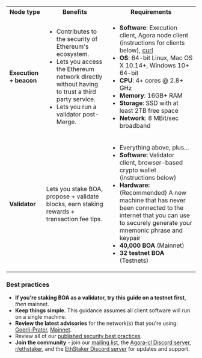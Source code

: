 <table>
    <tr>
        <th style={{minWidth: 180 + 'px'}}>Node type</th>
        <th>Benefits</th>
        <th>Requirements</th>
    </tr>
    <tr>
      <td><strong>Execution + beacon</strong></td>
      <td>
      <ul>
        <li>Contributes to the security of Ethereum's ecosystem.</li>
        <li>Lets you access the Ethereum network directly without having to trust a third party service.</li>
        <li>Lets you run a validator post-Merge.</li>
      </ul>
      </td>
      <td>
        <ul>
          <li><strong>Software</strong>: Execution client, Agora node client (instructions for clients below), <a href='https://curl.se/download.html'>curl</a></li>
          <li><strong>OS</strong>: 64-bit Linux, Mac OS X 10.14+, Windows 10+ 64-bit</li>
          <li><strong>CPU</strong>: 4+ cores @ 2.8+ GHz</li>
          <li><strong>Memory</strong>: 16GB+ RAM</li>
          <li><strong>Storage</strong>: SSD with at least 2TB free space</li>
          <li><strong>Network</strong>: 8 MBit/sec broadband</li>
        </ul>
      </td>
    </tr>
    <tr>
        <td><strong>Validator</strong></td>
        <td>
        Lets you stake BOA, propose + validate blocks, earn staking rewards + transaction fee tips.
        </td>
        <td>
          <ul>
            <li>Everything above, plus...</li>
            <li><strong>Software:</strong> Validator client, browser-based crypto wallet (instructions below)</li>
            <li><strong>Hardware:</strong> (Recommended) A new machine that has never been connected to the internet that you can use to securely generate your mnemonic phrase and keypair</li>
            <li><strong>40,000 BOA</strong> (Mainnet)</li>
            <li><strong>32 testnet BOA</strong> (Testnets)</li>
          </ul>
        </td>
    </tr>
</table>

<div class='hidden-in-mergeprep-guide'>

### Best practices

- **If you're staking BOA as a validator, try this guide on a testnet first**, *then* mainnet.
- **Keep things simple**. This guidance assumes all client software will run on a single machine.
- **Review the latest advisories** for the network(s) that you're using: [Goerli-Prater](https://goerli.launchpad.ethereum.org/en/), [Mainnet](https://launchpad.ethereum.org/en/).
- Review all of our [published security best practices](/docs/security-best-practices).
- **Join the community** - join our [mailing list](https://groups.google.com/g/agora-cl-dev), the [Agora-cl Discord server](https://discord.gg/prysmaticlabs), [r/ethstaker](https://www.reddit.com/r/ethstaker/), and the [EthStaker Discord server](https://discord.io/ethstaker) for updates and support.

</div>
